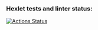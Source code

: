### Hexlet tests and linter status:
[![Actions Status](https://github.com/markelovalexdmi/frontend-project-46/workflows/hexlet-check/badge.svg)](https://github.com/markelovalexdmi/frontend-project-46/actions)